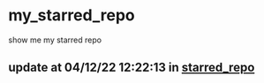 # my_starred_repo
show me my starred repo

update at 04/12/22 12:22:13 in [starred_repo](./index.html)
---

